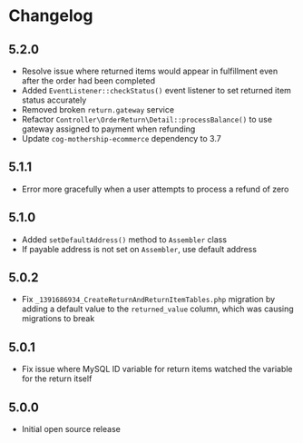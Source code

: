 # Changelog

## 5.2.0

- Resolve issue where returned items would appear in fulfillment even after the order had been completed
- Added `EventListener::checkStatus()` event listener to set returned item status accurately
- Removed broken `return.gateway` service
- Refactor `Controller\OrderReturn\Detail::processBalance()` to use gateway assigned to payment when refunding
- Update `cog-mothership-ecommerce` dependency to 3.7

## 5.1.1

- Error more gracefully when a user attempts to process a refund of zero

## 5.1.0

- Added `setDefaultAddress()` method to `Assembler` class
- If payable address is not set on `Assembler`, use default address

## 5.0.2

- Fix `_1391686934_CreateReturnAndReturnItemTables.php` migration by adding a default value to the `returned_value` column, which was causing migrations to break

## 5.0.1

- Fix issue where MySQL ID variable for return items watched the variable for the return itself

## 5.0.0

- Initial open source release